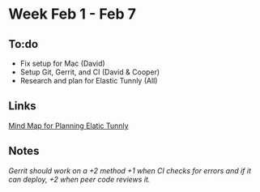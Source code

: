 # Week Feb 1 - Feb 7
## To:do
* Fix setup for Mac (David)
* Setup Git, Gerrit, and CI (David & Cooper)
* Research and plan for Elastic Tunnly (All)

## Links
[Mind Map for Planning Elatic Tunnly](http://www.mindmeister.com/503332085?t=B9OHJ7wIwO)

## Notes
*Gerrit should work on a +2 method +1 when CI checks for errors and if it can deploy, +2 when peer code reviews it.*